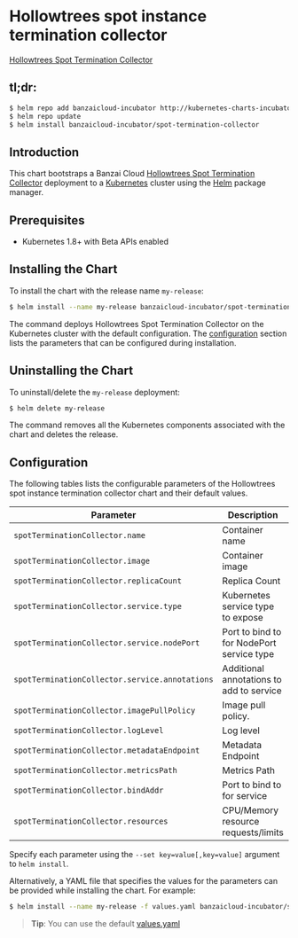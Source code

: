 # Hollowtrees spot instance termination collector

[Hollowtrees Spot Termination Collector](https://github.com/banzaicloud/spot-termination-collector) 

## tl;dr:

```bash
$ helm repo add banzaicloud-incubator http://kubernetes-charts-incubator.banzaicloud.com
$ helm repo update
$ helm install banzaicloud-incubator/spot-termination-collector
```

## Introduction

This chart bootstraps a Banzai Cloud  [Hollowtrees Spot Termination Collector](https://github.com/banzaicloud/banzai-charts/incubator/spot-termination-collector) deployment to a [Kubernetes](http://kubernetes.io) cluster using the [Helm](https://helm.sh) package manager.

## Prerequisites

- Kubernetes 1.8+ with Beta APIs enabled

## Installing the Chart

To install the chart with the release name `my-release`:

```bash
$ helm install --name my-release banzaicloud-incubator/spot-termination-collector
```

The command deploys Hollowtrees Spot Termination Collector on the Kubernetes cluster with the default configuration. The [configuration](#configuration) section lists the parameters that can be configured during installation.

## Uninstalling the Chart

To uninstall/delete the `my-release` deployment:

```bash
$ helm delete my-release
```

The command removes all the Kubernetes components associated with the chart and deletes the release.

## Configuration

The following tables lists the configurable parameters of the Hollowtrees spot instance termination collector chart and their default values.

|                     Parameter                    |                Description                  |                      Default                      |
| ------------------------------------------------ | ------------------------------------------- | ------------------------------------------------- |
| `spotTerminationCollector.name`                  | Container name                              | `spot-termination-collector`                      |
| `spotTerminationCollector.image`                 | Container image                             | `banzaicloud/spot-termination-collector:{VERSION}`|
| `spotTerminationCollector.replicaCount`          | Replica Count                               | `1`                                               |
| `spotTerminationCollector.service.type`          | Kubernetes service type to expose           | `ClusterIP`                                       |
| `spotTerminationCollector.service.nodePort`      | Port to bind to for NodePort service type   | `nil`                                             |
| `spotTerminationCollector.service.annotations`   | Additional annotations to add to service    | `nil`                                             |
| `spotTerminationCollector.imagePullPolicy`       | Image pull policy.                          | `IfNotPresent`                                    |
| `spotTerminationCollector.logLevel`              | Log level                                   | `debug`                                           |
| `spotTerminationCollector.metadataEndpoint`      | Metadata Endpoint                           | `http://169.254.169.254/latest/meta-data/`        |
| `spotTerminationCollector.metricsPath`           | Metrics Path                                | `/metrics`                                        |
| `spotTerminationCollector.bindAddr`              | Port to bind to for service                 | `9189`                                            |
| `spotTerminationCollector.resources`             | CPU/Memory resource requests/limits         | Memory: `256Mi`, CPU: `100m`                      |
          
Specify each parameter using the `--set key=value[,key=value]` argument to `helm install`. 

Alternatively, a YAML file that specifies the values for the parameters can be provided while installing the chart. For example:

```bash
$ helm install --name my-release -f values.yaml banzaicloud-incubator/spot-termination-collector
```

> **Tip**: You can use the default [values.yaml](values.yaml)


```
